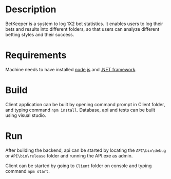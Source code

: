 # Description
BetKeeper is a system to log 1X2 bet statistics. It enables users to log their bets and results into different folders, so that users can analyze different betting styles and their success. 

# Requirements
Machine needs to have installed [node.js](https://nodejs.org/en/) and [.NET framework](https://www.microsoft.com/net/download).

# Build
Client application can be built by opening command prompt in Client folder, and typing command `npm install`.
Database, api and tests can be built using visual studio.

# Run
After building the backend, api can be started by locating the `API\bin\debug` or `API\bin\release` folder and running the API.exe as admin.

Client can be started by going to `Client` folder on console and typing command `npm start`.
